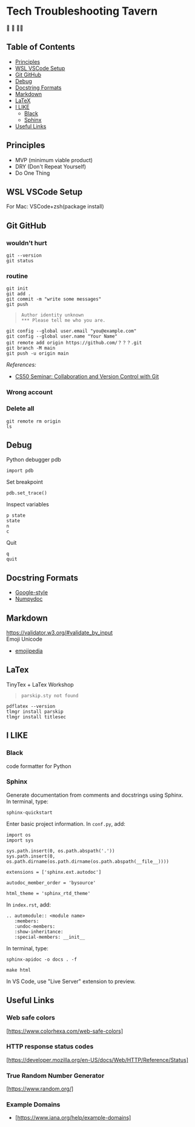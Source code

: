 # Tech Troubleshooting Tavern

&#x1F916; &#x1F37B; &#x1F469;&#x200D;&#x1F4BB;


## Table of Contents
- [Principles](#principles)
- [WSL VSCode Setup](#wsl-vscode-setup)
- [Git GitHub](#git-github)
- [Debug](#debug)
- [Docstring Formats](#docstring-formats)
- [Markdown](#markdown)
- [LaTeX](#latex)
- [I LIKE](#i-like)
  - [Black](#black)
  - [Sphinx](#sphinx)
- [Useful Links](#useful-links)


## Principles
- MVP (minimum viable product)
- DRY (Don't Repeat Yourself)
- Do One Thing


## WSL VSCode Setup
<!-- TODO -->
For Mac: VSCode+zsh(package install)

## Git GitHub

### wouldn't hurt
```
git --version
git status
```
### routine
```shell
git init
git add .
git commit -m "write some messages"
git push
```


> ```
> Author identity unknown
> *** Please tell me who you are.
> ```


```shell
git config --global user.email "you@example.com"
git config --global user.name "Your Name"
git remote add origin https://github.com/？？？.git
git branch -M main
git push -u origin main
```

*References:*
- [CS50 Seminar: Collaboration and Version Control with Git](https://youtu.be/S-gBbnBDUhA)<br>


### Wrong account
<!-- TODO -->

### Delete all
<!-- TODO -->
```
git remote rm origin
ls 
```


## Debug
Python debugger pdb

```
import pdb
```


Set breakpoint
```
pdb.set_trace()
```


Inspect variables
```
p state
state
n
c
```


Quit
```
q
quit
```


## Docstring Formats
- [Google-style](https://google.github.io/styleguide/pyguide.html#38-comments-and-docstrings)
- [Numpydoc](https://numpydoc.readthedocs.io/en/latest/format.html)


## Markdown
<!-- TODO -->
https://validator.w3.org/#validate_by_input<br>
Emoji Unicode
- [emojipedia](https://emojipedia.org/guide-dog#technical)


## LaTex
TinyTex + LaTex Workshop

> ```
> parskip.sty not found
> ```


```shell
pdflatex --version
tlmgr install parskip
tlmgr install titlesec
```


## I LIKE
### Black
code formatter for Python<br>
### Sphinx
Generate documentation from comments and docstrings using Sphinx. <br>
In terminal, type:


```
sphinx-quickstart
```


Enter basic project information.
In `conf.py`, add:


```
import os
import sys

sys.path.insert(0, os.path.abspath('.'))
sys.path.insert(0, os.path.dirname(os.path.dirname(os.path.abspath(__file__))))

extensions = ['sphinx.ext.autodoc']

autodoc_member_order = 'bysource'

html_theme = 'sphinx_rtd_theme'
```


In `index.rst`, add:
```
.. automodule:: <module name>
   :members:
   :undoc-members:
   :show-inheritance:
   :special-members: __init__
```


In terminal, type:
```
sphinx-apidoc -o docs . -f
```
```
make html
```


In VS Code, use "Live Server" extension to preview.


## Useful Links

### Web safe colors
[https://www.colorhexa.com/web-safe-colors]

### HTTP response status codes
[https://developer.mozilla.org/en-US/docs/Web/HTTP/Reference/Status]

### True Random Number Generator
[https://www.random.org/]

### Example Domains
- [https://www.iana.org/help/example-domains]
